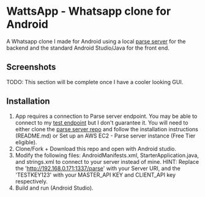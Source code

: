# WattsApp - Whatsapp clone for Android
A Whatsapp clone I made for Android using a local [parse server](http://parseplatform.org/) for the backend and the standard Android Studio/Java for the front end.

## Screenshots
TODO: This section will be complete once I have a cooler looking GUI.

## Installation
1) App requires a connection to Parse server endpoint. You may be able to connect to my [test endpoint](http://gurnani.ca:1337/parse/test) but I don't guarantee it. You will need to either clone the [parse server repo](https://github.com/parse-community/parse-server) and follow the installation instructions (README.md) or Set up an AWS EC2 - Parse server instance (Free Tier eligible).
2) Clone/Fork + Download this repo and open with Android studio. 
3) Modify the following files: AndroidManifests.xml, StarterApplication.java, and strings.xml to connect to your server instead of mine. HINT: Replace the 'http://192.168.0.171:1337/parse' with your Server URI, and the 'TESTKEY123' with your MASTER_API KEY and CLIENT_API key respectively.
4) Build and run (Android Studio). 
